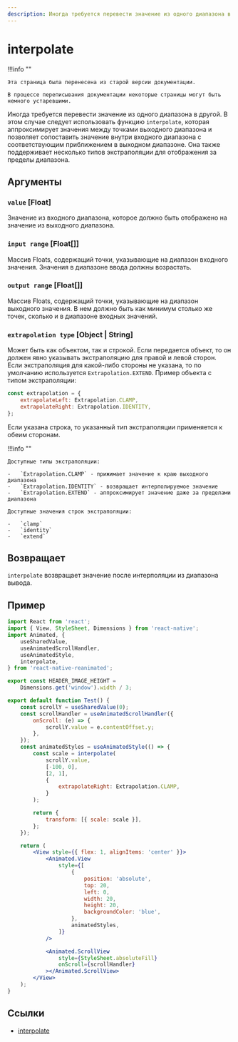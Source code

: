 ```yaml
---
description: Иногда требуется перевести значение из одного диапазона в другой. В этом случае следует использовать функцию interpolate, которая аппроксимирует значения между точками выходного диапазона и позволяет сопоставить значение внутри входного диапазона с соответствующим приближением в выходном диапазоне
---
```


# interpolate

!!!info ""

    Эта страница была перенесена из старой версии документации.

    В процессе переписывания документации некоторые страницы могут быть немного устаревшими.

Иногда требуется перевести значение из одного диапазона в другой. В этом случае следует использовать функцию `interpolate`, которая аппроксимирует значения между точками выходного диапазона и позволяет сопоставить значение внутри входного диапазона с соответствующим приближением в выходном диапазоне. Она также поддерживает несколько типов экстраполяции для отображения за пределы диапазона.

## Аргументы

### `value` [Float]

Значение из входного диапазона, которое должно быть отображено на значение из выходного диапазона.

### `input range` [Float[]]

Массив Floats, содержащий точки, указывающие на диапазон входного значения. Значения в диапазоне ввода должны возрастать.

### `output range` [Float[]]

Массив Floats, содержащий точки, указывающие на диапазон выходного значения. В нем должно быть как минимум столько же точек, сколько и в диапазоне входных значений.

### `extrapolation type` [Object | String]

Может быть как объектом, так и строкой. Если передается объект, то он должен явно указывать экстраполяцию для правой и левой сторон. Если экстраполяция для какой-либо стороны не указана, то по умолчанию используется `Extrapolation.EXTEND`. Пример объекта с типом экстраполяции:

```js
const extrapolation = {
    extrapolateLeft: Extrapolation.CLAMP,
    extrapolateRight: Extrapolation.IDENTITY,
};
```

Если указана строка, то указанный тип экстраполяции применяется к обеим сторонам.

!!!info ""

    Доступные типы экстраполяции:

    -   `Extrapolation.CLAMP` - прижимает значение к краю выходного диапазона
    -   `Extrapolation.IDENTITY` - возвращает интерполируемое значение
    -   `Extrapolation.EXTEND` - аппроксимирует значение даже за пределами диапазона

    Доступные значения строк экстраполяции:

    -   `clamp`
    -   `identity`
    -   `extend`

## Возвращает

`interpolate` возвращает значение после интерполяции из диапазона вывода.

## Пример

```jsx
import React from 'react';
import { View, StyleSheet, Dimensions } from 'react-native';
import Animated, {
    useSharedValue,
    useAnimatedScrollHandler,
    useAnimatedStyle,
    interpolate,
} from 'react-native-reanimated';

export const HEADER_IMAGE_HEIGHT =
    Dimensions.get('window').width / 3;

export default function Test() {
    const scrollY = useSharedValue(0);
    const scrollHandler = useAnimatedScrollHandler({
        onScroll: (e) => {
            scrollY.value = e.contentOffset.y;
        },
    });
    const animatedStyles = useAnimatedStyle(() => {
        const scale = interpolate(
            scrollY.value,
            [-100, 0],
            [2, 1],
            {
                extrapolateRight: Extrapolation.CLAMP,
            }
        );

        return {
            transform: [{ scale: scale }],
        };
    });

    return (
        <View style={{ flex: 1, alignItems: 'center' }}>
            <Animated.View
                style={[
                    {
                        position: 'absolute',
                        top: 20,
                        left: 0,
                        width: 20,
                        height: 20,
                        backgroundColor: 'blue',
                    },
                    animatedStyles,
                ]}
            />

            <Animated.ScrollView
                style={StyleSheet.absoluteFill}
                onScroll={scrollHandler}
            ></Animated.ScrollView>
        </View>
    );
}
```

## Ссылки

-   [interpolate](https://docs.swmansion.com/react-native-reanimated/docs/utilities/interpolate)
